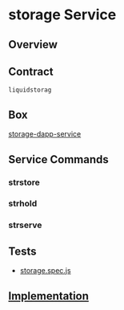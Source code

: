 storage Service
=================

## Overview


## Contract

```liquidstorag```

## Box
[storage-dapp-service](../../developers/boxes/storage-dapp-service)

## Service Commands
### strstore
### strhold
### strserve
## Tests 
* [storage.spec.js](https://github.com/liquidapps-io/zeus-sdk/tree/master/boxes/groups/services/storage-dapp-service/test/storage.spec.js)
## [Implementation](https://github.com/liquidapps-io/zeus-sdk/tree/master/boxes/groups/services/storage-dapp-service/contracts/eos/dappservices/_storage_impl.hpp)
